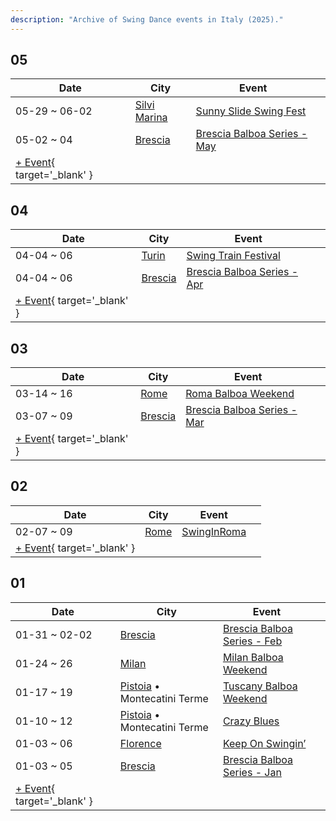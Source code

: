 ```yaml
---
description: "Archive of Swing Dance events in Italy (2025)."
---
```


## 05

| Date | City | Event | |
| --- | --- | --- | --- |
| 05-29 ~ 06-02 | [Silvi Marina](by_city.md#silvi-marina) | [Sunny Slide Swing Fest](sunny-slide-swing-fest-2025.md) |  |
| 05-02 ~ 04 | [Brescia](by_city.md#brescia) | [Brescia Balboa Series - May](brescia-balboa-series-may-2025.md) |  |
| [+ Event](https://github.com/swingdance/events/issues/new?assignees=&labels=add+event&projects=&template=02-add_entity.yml&title=%5B2025%2Fit_IT%5D%20%3CName%3E&region=it_IT&province=&city=&org_id=&date_starts=2025-05-&date_ends=2025-05-){ target='_blank' }

## 04

| Date | City | Event | |
| --- | --- | --- | --- |
| 04-04 ~ 06 | [Turin](by_city.md#turin) | [Swing Train Festival](swing-train-festival-2025.md) |  |
| 04-04 ~ 06 | [Brescia](by_city.md#brescia) | [Brescia Balboa Series - Apr](brescia-balboa-series-apr-2025.md) |  |
| [+ Event](https://github.com/swingdance/events/issues/new?assignees=&labels=add+event&projects=&template=02-add_entity.yml&title=%5B2025%2Fit_IT%5D%20%3CName%3E&region=it_IT&province=&city=&org_id=&date_starts=2025-04-&date_ends=2025-04-){ target='_blank' }

## 03

| Date | City | Event | |
| --- | --- | --- | --- |
| 03-14 ~ 16 | [Rome](by_city.md#rome) | [Roma Balboa Weekend](roma-balboa-weekend-2025.md) |  |
| 03-07 ~ 09 | [Brescia](by_city.md#brescia) | [Brescia Balboa Series - Mar](brescia-balboa-series-mar-2025.md) |  |
| [+ Event](https://github.com/swingdance/events/issues/new?assignees=&labels=add+event&projects=&template=02-add_entity.yml&title=%5B2025%2Fit_IT%5D%20%3CName%3E&region=it_IT&province=&city=&org_id=&date_starts=2025-03-&date_ends=2025-03-){ target='_blank' }

## 02

| Date | City | Event | |
| --- | --- | --- | --- |
| 02-07 ~ 09 | [Rome](by_city.md#rome) | [SwingInRoma](swing-in-roma-2025.md) |  |
| [+ Event](https://github.com/swingdance/events/issues/new?assignees=&labels=add+event&projects=&template=02-add_entity.yml&title=%5B2025%2Fit_IT%5D%20%3CName%3E&region=it_IT&province=&city=&org_id=&date_starts=2025-02-&date_ends=2025-02-){ target='_blank' }

## 01

| Date | City | Event | |
| --- | --- | --- | --- |
| 01-31 ~ 02-02 | [Brescia](by_city.md#brescia) | [Brescia Balboa Series - Feb](brescia-balboa-series-feb-2025.md) |  |
| 01-24 ~ 26 | [Milan](by_city.md#milan) | [Milan Balboa Weekend](milan-balboa-weekend-2025.md) |  |
| 01-17 ~ 19 | [Pistoia](by_city.md#pistoia) • Montecatini Terme | [Tuscany Balboa Weekend](tuscany-balboa-weekend-2025.md) |  |
| 01-10 ~ 12 | [Pistoia](by_city.md#pistoia) • Montecatini Terme | [Crazy Blues](crazy-blues-2025.md) |  |
| 01-03 ~ 06 | [Florence](by_city.md#florence) | [Keep On Swingin’](keep-on-swingin-2025.md) |  |
| 01-03 ~ 05 | [Brescia](by_city.md#brescia) | [Brescia Balboa Series - Jan](brescia-balboa-series-jan-2025.md) |  |
| [+ Event](https://github.com/swingdance/events/issues/new?assignees=&labels=add+event&projects=&template=02-add_entity.yml&title=%5B2025%2Fit_IT%5D%20%3CName%3E&region=it_IT&province=&city=&org_id=&date_starts=2025-01-&date_ends=2025-01-){ target='_blank' }
